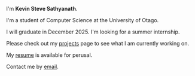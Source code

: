 ---
---

I'm **Kevin Steve Sathyanath**.

I'm a student of Computer Science at the University of Otago.

I will graduate in December 2025. I'm looking for a summer internship.

Please check out my [projects] page to see what I am currently working on.

My [resume] is available for perusal.

Contact me by [email].



[Github]: https://github.com/kvnstv1
[projects]: /projects
[resume]: /CV.pdf
[email]: satke569@student.otago.ac.nz
[About]: /About